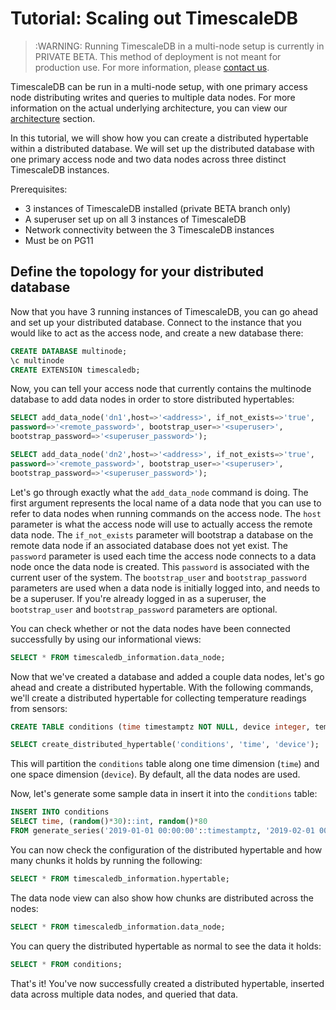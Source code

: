 # Tutorial: Scaling out TimescaleDB

>:WARNING: Running TimescaleDB in a multi-node setup is currently in PRIVATE BETA.
This method of deployment is not meant for production use. For more information,
please
[contact us][contact].

TimescaleDB can be run in a multi-node setup, with one primary access node distributing
writes and queries to multiple data nodes. For more information on the actual
underlying architecture, you can view our [architecture][architecture] section.

In this tutorial, we will show how you can create a distributed hypertable within
a distributed database. We will set up the distributed database with one primary access node
and two data nodes across three distinct TimescaleDB instances.

Prerequisites:
- 3 instances of TimescaleDB installed (private BETA branch only)
- A superuser set up on all 3 instances of TimescaleDB
- Network connectivity between the 3 TimescaleDB instances
- Must be on PG11

## Define the topology for your distributed database

Now that you have 3 running instances of TimescaleDB, you can go ahead and set up your
distributed database. Connect to the instance that you would like to act as the access node,
and create a new database there:

```sql
CREATE DATABASE multinode;
\c multinode
CREATE EXTENSION timescaledb;
```

Now, you can tell your access node that currently contains the multinode database to add
data nodes in order to store distributed hypertables:

```sql
SELECT add_data_node('dn1',host=>'<address>', if_not_exists=>'true',
password=>'<remote_password>', bootstrap_user=>'<superuser>',
bootstrap_password=>'<superuser_password>');

SELECT add_data_node('dn2',host=>'<address>', if_not_exists=>'true',
password=>'<remote_password>', bootstrap_user=>'<superuser>',
bootstrap_password=>'<superuser_password>');
```

Let's go through exactly what the `add_data_node` command is doing. The first
argument represents the local name of a data node that you can use to refer to
data nodes when running commands on the access node. The `host` parameter is
what the access node will use to actually access the remote data node. The
`if_not_exists` parameter will bootstrap a database on the remote data node if
an associated database does not yet exist. The `password` parameter is used each
time the access node connects to a data node once the data node is created. This
`password` is associated with the current user of the system. The
`bootstrap_user` and `bootstrap_password` parameters are used when a data node is
initially logged into, and needs to be a superuser. If you're already logged in as a
superuser, the `bootstrap_user` and `bootstrap_password` parameters are optional.

You can check whether or not the data nodes have been connected successfully by
using our informational views:

```sql
SELECT * FROM timescaledb_information.data_node;
```

Now that we've created a database and added a couple data nodes,
let's go ahead and create a distributed hypertable. With the following
commands, we'll create a distributed hypertable for collecting
temperature readings from sensors:

```sql
CREATE TABLE conditions (time timestamptz NOT NULL, device integer, temp float);

SELECT create_distributed_hypertable('conditions', 'time', 'device');
```

This will partition the `conditions` table along one time dimension
(`time`) and one space dimension (`device`). By default, all
the data nodes are used.

Now, let's generate some sample data in insert it into the
`conditions` table:

```sql
INSERT INTO conditions
SELECT time, (random()*30)::int, random()*80
FROM generate_series('2019-01-01 00:00:00'::timestamptz, '2019-02-01 00:00:00', '1 min') AS time;
```

You can now check the configuration of the distributed hypertable and
how many chunks it holds by running the following:

```sql
SELECT * FROM timescaledb_information.hypertable;

```

The data node view can also show how chunks are distributed across the
nodes:

```sql
SELECT * FROM timescaledb_information.data_node;
```

You can query the distributed hypertable as normal to see the data it
holds:

```sql
SELECT * FROM conditions;
```

That's it! You've now successfully created a distributed hypertable,
inserted data across multiple data nodes, and queried that data.


[architecture]: /introduction/architecture#timescaledb-clustering
[contact]: https://www.timescale.com/contact
